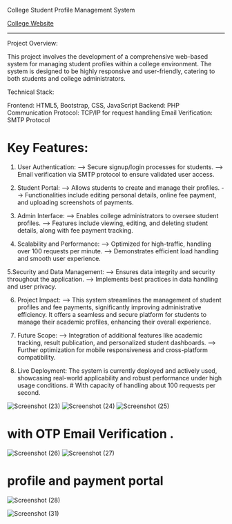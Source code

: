 College Student Profile Management System

[College Website ](https://ggchmr.com/)

------------------------------------------------
Project Overview:

This project involves the development of a comprehensive web-based system for managing student profiles within a college environment. The system is designed to be highly responsive and user-friendly, catering to both students and college administrators.

Technical Stack:

Frontend: HTML5, Bootstrap, CSS, JavaScript
Backend: PHP
Communication Protocol: TCP/IP for request handling
Email Verification: SMTP Protocol

# Key Features:

 1. User Authentication:
--> Secure signup/login processes for students.
--> Email verification via SMTP protocol to ensure validated user access.

 2. Student Portal:
--> Allows students to create and manage their profiles.
--> Functionalities include editing personal details, online fee payment, and uploading screenshots of payments.

 3. Admin Interface:
--> Enables college administrators to oversee student profiles.
--> Features include viewing, editing, and deleting student details, along with fee payment tracking.

 4. Scalability and Performance:
--> Optimized for high-traffic, handling over 100 requests per minute.
--> Demonstrates efficient load handling and smooth user experience.

 5.Security and Data Management:
--> Ensures data integrity and security throughout the application.
--> Implements best practices in data handling and user privacy.

 6. Project Impact:
--> This system streamlines the management of student profiles and fee payments, significantly improving administrative efficiency. It offers a seamless and secure platform for students to manage their academic profiles, enhancing their overall experience.

 7. Future Scope:
--> Integration of additional features like academic tracking, result publication, and personalized student dashboards.
--> Further optimization for mobile responsiveness and cross-platform compatibility.

 8. Live Deployment:
The system is currently deployed and actively used, showcasing real-world applicability and robust performance under high usage conditions. # With capacity of handling about 100 requests per second.


![Screenshot (23)](https://github.com/Shivam9456Singh/Student-Registration-for-college-Website/assets/113454708/f39e448c-0705-4d70-a52a-389ef7953da9)
![Screenshot (24)](https://github.com/Shivam9456Singh/Student-Registration-for-college-Website/assets/113454708/3962f1f0-4eff-4b82-849e-5b15786c69cd)
![Screenshot (25)](https://github.com/Shivam9456Singh/Student-Registration-for-college-Website/assets/113454708/344751a0-e01b-4669-a3fb-c45ad32cedc5)

# with OTP Email Verification .
![Screenshot (26)](https://github.com/Shivam9456Singh/Student-Registration-for-college-Website/assets/113454708/0d6f76c4-1c27-4686-b80f-42b91044ef20)
![Screenshot (27)](https://github.com/Shivam9456Singh/Student-Registration-for-college-Website/assets/113454708/d18f69f8-6849-452c-8714-6b80535ee2ef)


# profile and payment portal
![Screenshot (28)](https://github.com/Shivam9456Singh/Student-Registration-for-college-Website/assets/113454708/917b7bab-3722-4e74-a228-11c332a2b0a1)

![Screenshot (31)](https://github.com/Shivam9456Singh/Student-Registration-for-college-Website/assets/113454708/f6ff940c-c8a5-46ee-83f4-cfe9f7f8a218)

